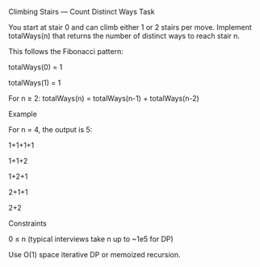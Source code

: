 Climbing Stairs — Count Distinct Ways
Task

You start at stair 0 and can climb either 1 or 2 stairs per move.
Implement totalWays(n) that returns the number of distinct ways to reach stair n.

This follows the Fibonacci pattern:

totalWays(0) = 1

totalWays(1) = 1

For n ≥ 2: totalWays(n) = totalWays(n-1) + totalWays(n-2)

Example

For n = 4, the output is 5:

1+1+1+1

1+1+2

1+2+1

2+1+1

2+2

Constraints

0 ≤ n (typical interviews take n up to ~1e5 for DP)

Use O(1) space iterative DP or memoized recursion.